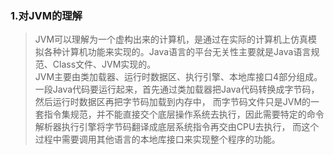 ### 1.对JVM的理解
>JVM可以理解为一个虚构出来的计算机，是通过在实际的计算机上仿真模拟各种计算机功能来实现的。Java语言的平台无关性主要就是Java语言规范、Class文件、JVM实现的。                             
 JVM主要由类加载器、运行时数据区、执行引擎、本地库接口4部分组成。一段Java代码要运行起来，首先通过类加载器把Java代码转换成字节码，然后运行时数据区再把字节码加载到内存中，
 而字节码文件只是JVM的一套指令集规范，并不能直接交个底层操作系统去执行，因此需要特定的命令解析器执行引擎将字节码翻译成底层系统指令再交由CPU去执行，
>而这个过程中需要调用其他语言的本地库接口来实现整个程序的功能。
